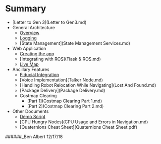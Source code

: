 # Summary 

* [Letter to Gen 3](Letter to Gen3.md)
* General Architecture
	* [Overview](architecture.md)
	* [Logging](logging.md)
	* [State Management](State Management Services.md)
* Web Application
	* [Creating the app](Flask.md)
	* [Integrating with ROS](Flask & ROS.md)
	* [Live Map](LiveMap.md)
* Ancillary Features
	* [Fiducial Integration](Fiducials.md)
	* [Voice Implementation](Talker Node.md)
	* [Handling Robot Relocation While Navigating](Lost And Found.md)
	* [Package Delivery](Package Delivery.md)
	* Costmap Clearing
		* [Part 1](Costmap Clearing Part 1.md)
		* [Part 2](Costmap Clearing Part 2.md)
* Other Documents
	* [Demo Script](demo_script_fall_2018.md)
	* [CPU Hungry Nodes](CPU Usage and Errors in Navigation.md)
	* [Quaternions Cheat Sheet](Quaternions Cheat Sheet.pdf)

######_Ben Albert 12/17/18
